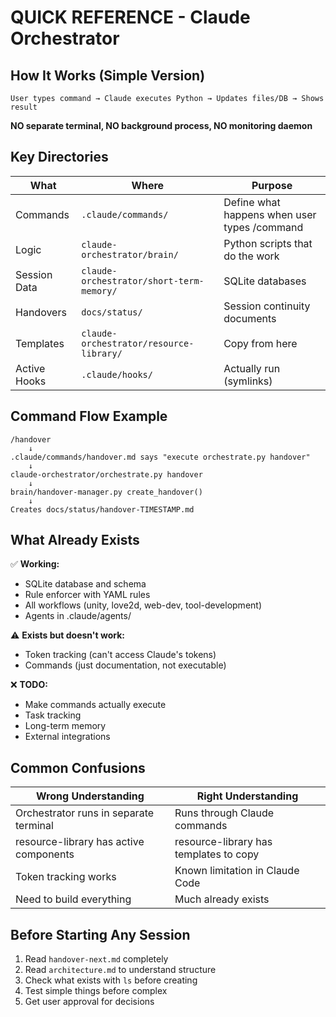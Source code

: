 # QUICK REFERENCE - Claude Orchestrator

## How It Works (Simple Version)

```
User types command → Claude executes Python → Updates files/DB → Shows result
```

**NO separate terminal, NO background process, NO monitoring daemon**

## Key Directories

| What | Where | Purpose |
|------|-------|---------|
| Commands | `.claude/commands/` | Define what happens when user types /command |
| Logic | `claude-orchestrator/brain/` | Python scripts that do the work |
| Session Data | `claude-orchestrator/short-term-memory/` | SQLite databases |
| Handovers | `docs/status/` | Session continuity documents |
| Templates | `claude-orchestrator/resource-library/` | Copy from here |
| Active Hooks | `.claude/hooks/` | Actually run (symlinks) |

## Command Flow Example

```
/handover
    ↓
.claude/commands/handover.md says "execute orchestrate.py handover"
    ↓
claude-orchestrator/orchestrate.py handover
    ↓
brain/handover-manager.py create_handover()
    ↓
Creates docs/status/handover-TIMESTAMP.md
```

## What Already Exists

✅ **Working:**
- SQLite database and schema
- Rule enforcer with YAML rules
- All workflows (unity, love2d, web-dev, tool-development)
- Agents in .claude/agents/

⚠️ **Exists but doesn't work:**
- Token tracking (can't access Claude's tokens)
- Commands (just documentation, not executable)

❌ **TODO:**
- Make commands actually execute
- Task tracking
- Long-term memory
- External integrations

## Common Confusions

| Wrong Understanding | Right Understanding |
|---------------------|---------------------|
| Orchestrator runs in separate terminal | Runs through Claude commands |
| resource-library has active components | resource-library has templates to copy |
| Token tracking works | Known limitation in Claude Code |
| Need to build everything | Much already exists |

## Before Starting Any Session

1. Read `handover-next.md` completely
2. Read `architecture.md` to understand structure
3. Check what exists with `ls` before creating
4. Test simple things before complex
5. Get user approval for decisions

